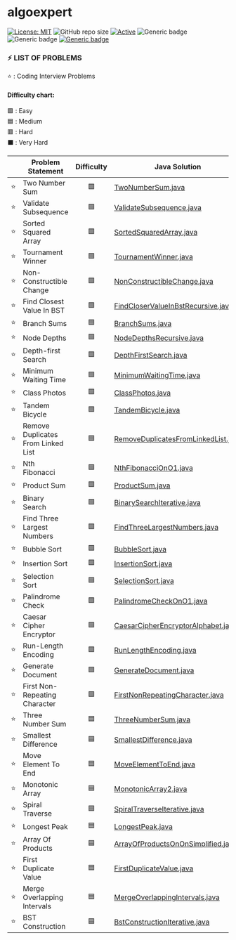 # algoexpert

 [![License: MIT](https://img.shields.io/badge/License-MIT-yellow.svg)](https://opensource.org/licenses/MIT "MIT License")
 ![GitHub repo size](https://img.shields.io/github/repo-size/jerrycychen/algoexpert)
 [![Active](http://img.shields.io/badge/Status-Active-green.svg)](https://github.com/jerrycychen/algoexpert)
 ![Generic badge](https://img.shields.io/badge/lang-java-orange.svg)
 ![Generic badge](https://img.shields.io/badge/lang-kotlin-yellow.svg)
 [![Generic badge](https://img.shields.io/badge/last%20updated-20--02--2022-pink)](https://github.com/jerrycychen/algoexpert)

### ⚡ LIST OF PROBLEMS 
	
⭐ : Coding Interview Problems 
<br/>
#### Difficulty chart:
🟩 : Easy
<br/>
🟦 : Medium
<br/>
🟥 : Hard
<br/>
⬛ : Very Hard
<br/>

|  | Problem Statement | Difficulty | Java Solution | Kotlin Solution
| :------: | ----------------- | :--------: | ----------------- | ----------------- |
| :star: | Two Number Sum | 🟩 | [TwoNumberSum.java](https://github.com/jerrycychen/algoexpert/blob/main/001.%20Two%20Number%20Sum/TwoNumberSum.java) | [TwoNumberSum.kt](https://github.com/jerrycychen/algoexpert/blob/main/001%20Two%20Number%20Sum/TwoNumberSum.kt)
| :star: | Validate Subsequence | 🟩 | [ValidateSubsequence.java](https://github.com/jerrycychen/algoexpert/blob/main/002.%20Validate%20Subsequence/ValidateSubsequence.java) | [ValidateSubsequence.kt](https://github.com/jerrycychen/algoexpert/blob/main/002.%20Validate%20Subsequence/ValidateSubsequence.kt)
| :star: | Sorted Squared Array | 🟩 | [SortedSquaredArray.java](https://github.com/jerrycychen/algoexpert/blob/main/003.%20Sorted%20Squared%20Array/SortedSquaredArray.java) | [SortedSquaredArray.kt](https://github.com/jerrycychen/algoexpert/blob/main/003.%20Sorted%20Squared%20Array/SortedSquaredArray.kt)
| :star: | Tournament Winner | 🟩 | [TournamentWinner.java](https://github.com/jerrycychen/algoexpert/blob/main/004.%20Tournament%20Winner/TournamentWinner.java) | [TournamentWinner.kt](https://github.com/jerrycychen/algoexpert/blob/main/004.%20Tournament%20Winner/TournamentWinner.kt)
| :star: | Non-Constructible Change | 🟩 | [NonConstructibleChange.java](https://github.com/jerrycychen/algoexpert/blob/main/005.%20Non-Constructible%20Change/NonConstructibleChange.java) | [NonConstructibleChange.kt](https://github.com/jerrycychen/algoexpert/blob/main/005.%20Non-Constructible%20Change/NonConstructibleChange.kt)
| :star: | Find Closest Value In BST | 🟩 | [FindCloserValueInBstRecursive.java](https://github.com/jerrycychen/algoexpert/blob/main/006.%20Find%20Closest%20Value%20In%20BST/FindCloserValueInBstRecursive.java) | [FindCloserValueInBstRecursive.kt](https://github.com/jerrycychen/algoexpert/blob/main/006.%20Find%20Closest%20Value%20In%20BST/FindCloserValueInBstRecursive.kt)
| :star: | Branch Sums | 🟩 | [BranchSums.java](https://github.com/jerrycychen/algoexpert/blob/main/007.%20Branch%20Sums/BranchSums.java) | [BranchSums.kt](https://github.com/jerrycychen/algoexpert/blob/main/007.%20Branch%20Sums/BranchSums.kt)
| :star: | Node Depths | 🟩 | [NodeDepthsRecursive.java](https://github.com/jerrycychen/algoexpert/blob/main/008.%20Node%20Depths/NodeDepthsRecursive.java) | [NodeDepthsRecursive.kt](https://github.com/jerrycychen/algoexpert/blob/main/008.%20Node%20Depths/NodeDepthsRecursive.kt)
| :star: | Depth-first Search | 🟩 | [DepthFirstSearch.java](https://github.com/jerrycychen/algoexpert/blob/main/009.%20Depth-first%20Search/DepthFirstSearch.java) | [DepthFirstSearch.kt](https://github.com/jerrycychen/algoexpert/blob/main/009.%20Depth-first%20Search/DepthFirstSearch.kt)
| :star: | Minimum Waiting Time | 🟩 | [MinimumWaitingTime.java](https://github.com/jerrycychen/algoexpert/blob/main/010.%20Minimum%20Waiting%20Time/MinimumWaitingTime.java) | [MinimumWaitingTime.kt](https://github.com/jerrycychen/algoexpert/blob/main/010.%20Minimum%20Waiting%20Time/MinimumWaitingTime.kt)
| :star: | Class Photos | 🟩 | [ClassPhotos.java](https://github.com/jerrycychen/algoexpert/blob/main/011.%20Class%20Photos/ClassPhotos.java) | [ClassPhotos.kt](https://github.com/jerrycychen/algoexpert/blob/main/011.%20Class%20Photos/ClassPhotos.kt)
| :star: | Tandem Bicycle | 🟩 | [TandemBicycle.java](https://github.com/jerrycychen/algoexpert/blob/main/012.%20Tandem%20Bicycle/TandemBicycle.java) | [TandemBicycle.kt](https://github.com/jerrycychen/algoexpert/blob/main/012.%20Tandem%20Bicycle/TandemBicycle.kt)
| :star: | Remove Duplicates From Linked List | 🟩 | [RemoveDuplicatesFromLinkedList.java](https://github.com/jerrycychen/algoexpert/blob/main/013.%20Remove%20Duplicates%20From%20Linked%20List/RemoveDuplicatesFromLinkedList.java) | [RemoveDuplicatesFromLinkedList.kt](https://github.com/jerrycychen/algoexpert/blob/main/013.%20Remove%20Duplicates%20From%20Linked%20List/RemoveDuplicatesFromLinkedList.kt)
| :star: | Nth Fibonacci | 🟩 | [NthFibonacciOnO1.java](https://github.com/jerrycychen/algoexpert/blob/main/014.%20Nth%20Fibonacci/NthFibonacciOnO1.java) | [NthFibonacciOnO1.kt](https://github.com/jerrycychen/algoexpert/blob/main/014.%20Nth%20Fibonacci/NthFibonacciOnO1.kt)
| :star: | Product Sum | 🟩 | [ProductSum.java](https://github.com/jerrycychen/algoexpert/blob/main/015.%20Product%20Sum/ProductSum.java) | [ProductSum.kt](https://github.com/jerrycychen/algoexpert/blob/main/015.%20Product%20Sum/ProductSum.kt)
| :star: | Binary Search | 🟩 | [BinarySearchIterative.java](https://github.com/jerrycychen/algoexpert/blob/main/016.%20Binary%20Search/BinarySearchIterative.java) | [BinarySearchIterative.kt](https://github.com/jerrycychen/algoexpert/blob/main/016.%20Binary%20Search/BinarySearchIterative.kt)
| :star: | Find Three Largest Numbers | 🟩 | [FindThreeLargestNumbers.java](https://github.com/jerrycychen/algoexpert/blob/main/017.%20Find%20Three%20Largest%20Numbers/FindThreeLargestNumbers.java) | [FindThreeLargestNumbers.kt](https://github.com/jerrycychen/algoexpert/blob/main/017.%20Find%20Three%20Largest%20Numbers/FindThreeLargestNumbers.kt)
| :star: | Bubble Sort | 🟩 | [BubbleSort.java](https://github.com/jerrycychen/algoexpert/blob/main/018.%20Bubble%20Sort/BubbleSort.java) | [BubbleSort.kt](https://github.com/jerrycychen/algoexpert/blob/main/018.%20Bubble%20Sort/BubbleSort.kt)
| :star: | Insertion Sort | 🟩 | [InsertionSort.java](https://github.com/jerrycychen/algoexpert/blob/main/019.%20Insertion%20Sort/InsertionSort.java) | [InsertionSort.kt](https://github.com/jerrycychen/algoexpert/blob/main/019.%20Insertion%20Sort/InsertionSort.kt)
| :star: | Selection Sort | 🟩 | [SelectionSort.java](https://github.com/jerrycychen/algoexpert/blob/main/020.%20Selection%20Sort/SelectionSort.java) | [SelectionSort.kt](https://github.com/jerrycychen/algoexpert/blob/main/020.%20Selection%20Sort/SelectionSort.kt)
| :star: | Palindrome Check | 🟩 | [PalindromeCheckOnO1.java](https://github.com/jerrycychen/algoexpert/blob/main/021.%20Palindrome%20Check/PalindromeCheckOnO1.java) | [PalindromeCheckOnO1.kt](https://github.com/jerrycychen/algoexpert/blob/main/021.%20Palindrome%20Check/PalindromeCheckOnO1.kt)
| :star: | Caesar Cipher Encryptor | 🟩 | [CaesarCipherEncryptorAlphabet.java](https://github.com/jerrycychen/algoexpert/blob/main/022.%20Caesar%20Cipher%20Encryptor/CaesarCipherEncryptorAlphabet.java) | [CaesarCipherEncryptorAlphabet.kt](https://github.com/jerrycychen/algoexpert/blob/main/022.%20Caesar%20Cipher%20Encryptor/CaesarCipherEncryptorAlphabet.kt)
| :star: | Run-Length Encoding | 🟩 | [RunLengthEncoding.java](https://github.com/jerrycychen/algoexpert/blob/main/023.%20Run-Length%20Encoding/RunLengthEncoding.java) | [RunLengthEncoding.kt](https://github.com/jerrycychen/algoexpert/blob/main/023.%20Run-Length%20Encoding/RunLengthEncoding.kt)
| :star: | Generate Document | 🟩 | [GenerateDocument.java](https://github.com/jerrycychen/algoexpert/blob/main/024.%20Generate%20Document/GenerateDocument.java) | [GenerateDocument.kt](https://github.com/jerrycychen/algoexpert/blob/main/024.%20Generate%20Document/GenerateDocument.kt)
| :star: | First Non-Repeating Character | 🟩 | [FirstNonRepeatingCharacter.java](https://github.com/jerrycychen/algoexpert/blob/main/025.%20First%20Non-Repeating%20Character/FirstNonRepeatingCharacter.java) | [FirstNonRepeatingCharacter.kt](https://github.com/jerrycychen/algoexpert/blob/main/025.%20First%20Non-Repeating%20Character/FirstNonRepeatingCharacter.kt)
| :star: | Three Number Sum | 🟦 | [ThreeNumberSum.java](https://github.com/jerrycychen/algoexpert/blob/main/026.%20Three%20Number%20Sum/ThreeNumberSum.java) | [ThreeNumberSum.kt](https://github.com/jerrycychen/algoexpert/blob/main/026.%20Three%20Number%20Sum/ThreeNumberSum.kt)
| :star: | Smallest Difference | 🟦 | [SmallestDifference.java](https://github.com/jerrycychen/algoexpert/blob/main/027.%20Smallest%20Difference/SmallestDifference.java) | [SmallestDifference.kt](https://github.com/jerrycychen/algoexpert/blob/main/027.%20Smallest%20Difference/SmallestDifference.kt)
| :star: | Move Element To End | 🟦 | [MoveElementToEnd.java](https://github.com/jerrycychen/algoexpert/blob/main/028.%20Move%20Element%20To%20End/MoveElementToEnd.java) | [MoveElementToEnd.kt](https://github.com/jerrycychen/algoexpert/blob/main/028.%20Move%20Element%20To%20End/MoveElementToEnd.kt)
| :star: | Monotonic Array | 🟦 | [MonotonicArray2.java](https://github.com/jerrycychen/algoexpert/blob/main/029.%20Monotonic%20Array/MonotonicArray2.java) | [MonotonicArray2.kt](https://github.com/jerrycychen/algoexpert/blob/main/029.%20Monotonic%20Array/MonotonicArray2.kt)
| :star: | Spiral Traverse | 🟦 | [SpiralTraverseIterative.java](https://github.com/jerrycychen/algoexpert/blob/main/030.%20Spiral%20Traverse/SpiralTraverseIterative.java) | [SpiralTraverseIterative.kt](https://github.com/jerrycychen/algoexpert/blob/main/030.%20Spiral%20Traverse/SpiralTraverseIterative.kt)
| :star: | Longest Peak | 🟦 | [LongestPeak.java](https://github.com/jerrycychen/algoexpert/blob/main/031.%20Longest%20Peak/LongestPeak.java) | [LongestPeak.kt](https://github.com/jerrycychen/algoexpert/blob/main/031.%20Longest%20Peak/LongestPeak.kt)
| :star: | Array Of Products | 🟦 | [ArrayOfProductsOnOnSimplified.java](https://github.com/jerrycychen/algoexpert/blob/main/032.%20Array%20Of%20Products/ArrayOfProductsOnOnSimplified.java) | [ArrayOfProductsOnOnSimplified.kt](https://github.com/jerrycychen/algoexpert/blob/main/032.%20Array%20Of%20Products/ArrayOfProductsOnOnSimplified.kt)
| :star: | First Duplicate Value | 🟦 | [FirstDuplicateValue.java](https://github.com/jerrycychen/algoexpert/blob/main/033.%20First%20Duplicate%20Value/FirstDuplicateValue.java) | [FirstDuplicateValue.kt](https://github.com/jerrycychen/algoexpert/blob/main/033.%20First%20Duplicate%20Value/FirstDuplicateValue.kt)
| :star: | Merge Overlapping Intervals | 🟦 | [MergeOverlappingIntervals.java](https://github.com/jerrycychen/algoexpert/blob/main/034.%20Merge%20Overlapping%20Intervals/MergeOverlappingIntervals.java) | [MergeOverlappingIntervals.kt](https://github.com/jerrycychen/algoexpert/blob/main/034.%20Merge%20Overlapping%20Intervals/MergeOverlappingIntervals.kt)
| :star: | BST Construction | 🟦 | [BstConstructionIterative.java](https://github.com/jerrycychen/algoexpert/blob/main/035.%20BST%20Construction/BstConstructionIterative.java) | [BstConstructionIterative.kt](https://github.com/jerrycychen/algoexpert/blob/main/035.%20BST%20Construction/BstConstructionIterative.kt)